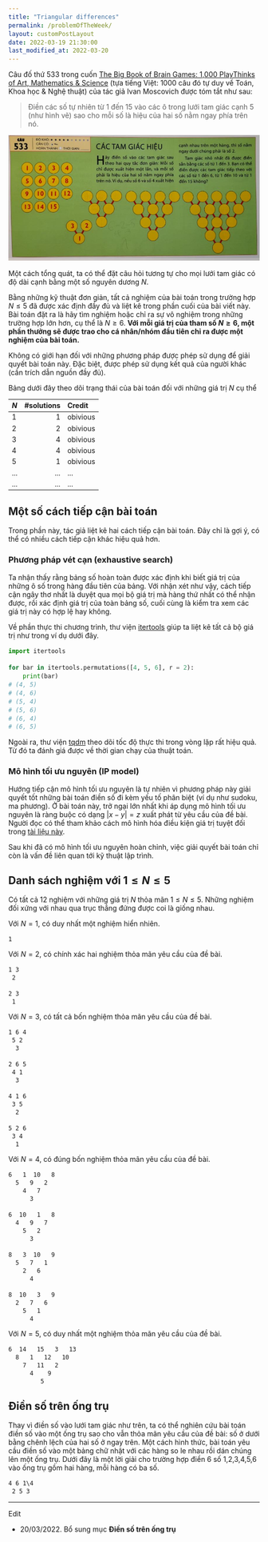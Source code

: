 ```yaml
---
title: "Triangular differences"
permalink: /problemOfTheWeek/
layout: customPostLayout
date: 2022-03-19 21:30:00
last_modified_at: 2022-03-20
---
```


Câu đố thứ 533 trong cuốn [The Big Book of Brain Games: 1,000 PlayThinks of Art, Mathematics & Science](https://www.amazon.com/Big-Book-Brain-Games-Mathematics/dp/0761134662) (tựa tiếng Việt: 1000 câu đó tự duy về Toán, Khoa học & Nghệ thuật) của tác giả Ivan Moscovich được tóm tắt như sau:

> Điền các số tự nhiên từ 1 đến 15 vào các ô trong lưới tam giác cạnh 5 (như hình vẽ) sao cho mỗi số là hiệu của hai số nằm ngay phía trên nó.

![Câu đố Các tam giác hiệu](/assets/images/triangularDifference.jpg)

Một cách tổng quát, ta có thể đặt câu hỏi tương tự cho mọi lưới tam giác có độ dài cạnh bằng một số nguyên dương $N$.

Bằng những kỹ thuật đơn giản, tất cả nghiệm của bài toán trong trường hợp $N \le 5$ đã được xác định đầy đủ và liệt kê trong phần cuối của bài viết này. Bài toán đặt ra là hãy tìm nghiệm hoặc chỉ ra sự vô nghiệm trong những trường hợp lớn hơn, cụ thể là $N\ge 6$. **Với mỗi giá trị của tham số $N \ge 6$, một phần thưởng sẽ được trao cho cá nhân/nhóm đầu tiên chỉ ra được một nghiệm của bài toán.**

Không có giới hạn đối với những phương pháp được phép sử dụng để giải quyết bài toán này. Đặc biệt, được phép sử dụng kết quả của người khác (cần trích dẫn nguồn đầy đủ).

Bảng dưới đây theo dõi trạng thái của bài toán đối với những giá trị $N$ cụ thể

| $N$ | #solutions | Credit   |
|:----|-----------:|:---------|
| 1   |          1 | obivious |
| 2   |          2 | obivious |
| 3   |          4 | obivious |
| 4   |          4 | obivious |
| 5   |          1 | obivious |
| ... |        ... | ...      |
| ... |        ... | ...      |


## Một số cách tiếp cận bài toán

Trong phần này, tác giả liệt kê hai cách tiếp cận bài toán. Đây chỉ là gợi ý, có thể có nhiều cách tiếp cận khác hiệu quả hơn.

### Phương pháp vét cạn (exhaustive search)

Ta nhận thấy rằng bảng số hoàn toàn được xác định khi biết giá trị của những ô số trong hàng đầu tiên của bảng. Với nhận xét như vậy, cách tiếp cận ngây thơ nhất là duyệt qua mọi bộ giá trị mà hàng thứ nhất có thể nhận được, rồi xác định giá trị của toàn bảng số, cuối cùng là kiểm tra xem các giá trị này có hợp lệ hay không.

Về phần thực thi chương trình, thư viện [itertools](https://docs.python.org/3/library/itertools.html) giúp ta liệt kê tất cả bộ giá trị như trong ví dụ dưới đây.
```py
import itertools

for bar in itertools.permutations([4, 5, 6], r = 2):
    print(bar)
# (4, 5)
# (4, 6)
# (5, 4)
# (5, 6)
# (6, 4)
# (6, 5)
```

Ngoài ra, thư viện [tqdm](https://github.com/tqdm/tqdm) theo dõi tốc độ thực thi trong vòng lặp rất hiệu quả. Từ đó ta đánh giá được về thời gian chạy của thuật toán.

### Mô hình tối ưu nguyên (IP model)

Hướng tiếp cận mô hình tối ưu nguyên là tự nhiên vì phương pháp này giải quyết tốt những bài toán điền số đi kèm yếu tố phân biệt (ví dụ như sudoku, ma phương). Ở bài toán này, trở ngại lớn nhất khi áp dụng mô hình tối ưu nguyên là ràng buộc có dạng $\lvert x-y \rvert = z$ xuất phát từ yêu cầu của đề bài. Người đọc có thể tham khảo cách mô hình hóa điều kiện giá trị tuyệt đối trong [tài liệu này](https://github.com/thanhtung1005/Optimization-Homework/blob/main/Modeling_Constraint.pdf).

Sau khi đã có mô hình tối ưu nguyên hoàn chỉnh, việc giải quyết bài toán chỉ còn là vấn đề liên quan tới kỹ thuật lập trình.

## Danh sách nghiệm với $1\le N\le 5$

Có tất cả 12 nghiệm với những giá trị $N$ thỏa mãn $1\le N \le 5$. Những nghiệm đối xứng với nhau qua trục thẳng đứng được coi là giống nhau.

Với $N = 1$, có duy nhất một nghiệm hiển nhiên.
```
1
```

Với $N = 2$, có chính xác hai nghiệm thỏa mãn yêu cầu của đề bài.
```
1 3
 2

2 3
 1
```

Với $N = 3$, có tất cả bốn nghiệm thỏa mãn yêu cầu của đề bài.
```
1 6 4
 5 2
  3

2 6 5
 4 1
  3

4 1 6
 3 5
  2

5 2 6
 3 4
  1
```

Với $N = 4$, có đúng bốn nghiệm thỏa mãn yêu cầu của đề bài.
```
6   1  10   8
  5   9   2
    4   7
      3

6  10   1   8
  4   9   7
    5   2
      3

8   3  10   9
  5   7   1
    2   6
      4

8  10   3   9
  2   7   6
    5   1
      4
```

Với $N = 5$, có duy nhất một nghiệm thỏa mãn yêu cầu của đề bài.
```
6  14   15   3   13
  8   1   12   10
    7   11   2
      4    9
         5
```

## Điền số trên ống trụ
Thay vì điền số vào lưới tam giác như trên, ta có thể nghiên cứu bài toán điền số vào một ống trụ sao cho vẫn thỏa mãn yêu cầu của đề bài: số ở dưới bằng chênh lệch của hai số ở ngay trên. Một cách hình thức, bài toán yêu cầu điền số vào một bảng chữ nhật với các hàng so le nhau rồi dán chúng lên một ống trụ. Dưới đây là một lời giải cho trường hợp điền 6 số 1,2,3,4,5,6 vào ống trụ gồm hai hàng, mỗi hàng có ba số.
```
4 6 1\4
 2 5 3
```

---

Edit
- 20/03/2022. Bổ sung mục **Điền số trên ống trụ**
